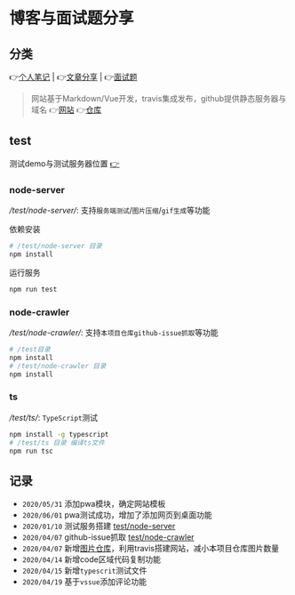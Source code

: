 # 博客与面试题分享

## 分类

:point_right:[个人笔记](https://maginapp.github.io/sharing-technology-article/blog/) | :point_right:[文章分享](https://maginapp.github.io/sharing-technology-article/sharing/) | :point_right:[面试题](https://maginapp.github.io/sharing-technology-article/interview/)

> 网站基于Markdown/Vue开发，travis集成发布，github提供静态服务器与域名 :point_right:[网站](https://maginapp.github.io/sharing-technology-article/) :point_right:[仓库](https://github.com/maginapp/sharing-technology-article)

## test

测试demo与测试服务器位置 [:point_right:](/test) 

### node-server

*/test/node-server/*: 支持`服务端测试`/`图片压缩`/`gif生成`等功能

依赖安装

```bash
# /test/node-server 目录
npm install
```

运行服务

```bash
npm run test
```

### node-crawler

*/test/node-crawler/*: 支持`本项目仓库github-issue抓取`等功能

```bash
# /test目录
npm install
# /test/node-crawler 目录
npm install
```

### ts

*/test/ts/*: `TypeScript`测试

```bash
npm install -g typescript
# /test/ts 目录 编译ts文件
npm run tsc
```

## 记录

* `2020/05/31` 添加pwa模块，确定网站模板
* `2020/06/01` pwa测试成功，增加了添加网页到桌面功能
* `2020/01/10` 测试服务搭建 [test/node-server](/test/node-server)
* `2020/04/07` github-issue抓取 [test/node-crawler](/test/node-crawler)
* `2020/04/07` 新增[图片仓库](https://github.com/maginapp/static-website)，利用travis搭建网站，减小本项目仓库图片数量
* `2020/04/14` 新增code区域代码复制功能
* `2020/04/15` 新增`typescrit`测试文件
* `2020/04/19` 基于`vssue`添加评论功能
